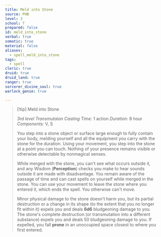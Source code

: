 ```yaml
---
title: Meld into Stone
source: PHB
level: 3
school: T
prepared: false
id: meld_into_stone
verbal: true
somatic: true
material: false
aliases:
  - spell_meld_into_stone
tags:
  - spell
cleric: true
druid: true
druid_land: true
ranger: true
sorcerer_divine_soul: true
warlock_genie: true

---
```

>[!tip] Meld into Stone
>
> *3rd level Transmutaion*
> *Casting Time:* 1 action
> *Duration:* 8 hour
> *Components:* V, S
>
>You step into a stone object or surface large enough to fully contain your body, melding yourself and all the equipment you carry with the stone for the duration. Using your movement, you step into the stone at a point you can touch. Nothing of your presence remains visible or otherwise detectable by nonmagical senses.
>
>While merged with the stone, you can't see what occurs outside it, and any Wisdom (**Perception**) checks you make to hear sounds outside it are made with disadvantage. You remain aware of the passage of time and can cast spells on yourself while merged in the stone. You can use your movement to leave the stone where you entered it, which ends the spell. You otherwise can't move.
>
>Minor physical damage to the stone doesn't harm you, but its partial destruction or a change in its shape (to the extent that you no longer fit within it) expels you and deals **6d6** bludgeoning damage to you. The stone's complete destruction (or transmutation into a different substance) expels you and deals 50 bludgeoning damage to you. If expelled, you fall **prone** in an unoccupied space closest to where you first entered.
>

